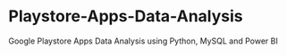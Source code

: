# Playstore-Apps-Data-Analysis
Google Playstore Apps Data Analysis using Python, MySQL and Power BI
